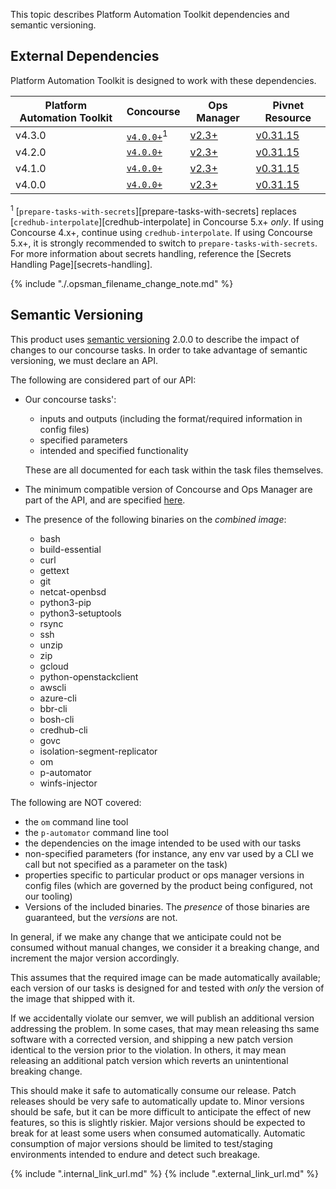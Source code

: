 This topic describes Platform Automation Toolkit dependencies and semantic versioning.

## External Dependencies
Platform Automation Toolkit is designed to work with these dependencies.

<style>
    sup {
        background-color: white;
    }
</style>

<table>
<thead>
    <tr>
        <th>Platform Automation Toolkit</th>
        <th>Concourse</th>
        <th>Ops Manager</th>
        <th>Pivnet Resource</th>
    </tr>
</thead>
<tbody>
    <tr>
        <td>v4.3.0</td>
        <td><a href="https://concourse-ci.org"><code>v4.0.0+</code></a><sup>1</sup></td>
        <td><a href="https://network.pivotal.io/products/ops-manager/">v2.3+</a></td>
        <td><a href="https://github.com/pivotal-cf/pivnet-resource">v0.31.15</a></td>
    </tr>
    <tr>
        <td>v4.2.0</td>
        <td><a href="https://concourse-ci.org"><code>v4.0.0+</code></a></td>
        <td><a href="https://network.pivotal.io/products/ops-manager/">v2.3+</a></td>
        <td><a href="https://github.com/pivotal-cf/pivnet-resource">v0.31.15</a></td>
    </tr>
    <tr>
        <td>v4.1.0</td>
        <td><a href="https://concourse-ci.org"><code>v4.0.0+</code></a></td>
        <td><a href="https://network.pivotal.io/products/ops-manager/">v2.3+</a></td>
        <td><a href="https://github.com/pivotal-cf/pivnet-resource">v0.31.15</a></td>
    </tr>
    <tr>
        <td>v4.0.0</td>
        <td><a href="https://concourse-ci.org"><code>v4.0.0+</code></a></td>
        <td><a href="https://network.pivotal.io/products/ops-manager/">v2.3+</a></td>
        <td><a href="https://github.com/pivotal-cf/pivnet-resource">v0.31.15</a></td>
    </tr>
</tbody>
</table>

<sup>1</sup> 
    [`prepare-tasks-with-secrets`][prepare-tasks-with-secrets] replaces [`credhub-interpolate`][credhub-interpolate] in Concourse 5.x+ _only_. 
    If using Concourse 4.x+, continue using `credhub-interpolate`.
    If using Concourse 5.x+, it is strongly recommended to switch to `prepare-tasks-with-secrets`.
    For more information about secrets handling, reference the [Secrets Handling Page][secrets-handling].

{% include "./.opsman_filename_change_note.md" %}

## Semantic Versioning
This product uses [semantic versioning][semver] 2.0.0
to describe the impact of changes to our concourse tasks. In order to take advantage of semantic versioning, we must declare an API.

The following are considered part of our API:

- Our concourse tasks':

    - inputs and outputs (including the format/required information in config files)
    - specified parameters
    - intended and specified functionality

    These are all documented for each task within the task files themselves.

- The minimum compatible version
  of Concourse and Ops Manager
  are part of the API,
  and are specified [here][external-deps].

- The presence of the following binaries on the _combined image_:

    - bash 
    - build-essential 
    - curl 
    - gettext 
    - git 
    - netcat-openbsd 
    - python3-pip 
    - python3-setuptools 
    - rsync 
    - ssh 
    - unzip 
    - zip 
    - gcloud
    - python-openstackclient
    - awscli
    - azure-cli
    - bbr-cli
    - bosh-cli
    - credhub-cli
    - govc
    - isolation-segment-replicator
    - om
    - p-automator
    - winfs-injector

The following are NOT covered:

- the `om` command line tool
- the `p-automator` command line tool
- the dependencies on the image intended to be used with our tasks
- non-specified parameters (for instance, any env var used by a CLI we call
  but not specified as a parameter on the task)
- properties specific to particular product or ops manager versions in config files
  (which are governed by the product being configured, not our tooling)
- Versions of the included binaries. 
  The _presence_ of those binaries are guaranteed, but the _versions_ are not.

In general, if we make any change 
that we anticipate could not be consumed without manual changes,
we consider it a breaking change, and increment the major version accordingly.

This assumes that the required image can be made automatically available;
each version of our tasks is designed for and tested with
_only_ the version of the image that shipped with it.

If we accidentally violate our semver,
we will publish an additional version addressing the problem.
In some cases, that may mean releasing ths same software with a corrected version,
and shipping a new patch version identical to the version prior to the violation.
In others, it may mean releasing an additional patch version
which reverts an unintentional breaking change.

This should make it safe to automatically consume our release.
Patch releases should be very safe to automatically update to.
Minor versions should be safe,
but it can be more difficult to anticipate the effect of new features,
so this is slightly riskier.
Major versions should be expected to break
for at least some users when consumed automatically.
Automatic consumption of major versions should be limited
to test/staging environments
intended to endure and detect such breakage.


{% include ".internal_link_url.md" %}
{% include ".external_link_url.md" %}

[semver]: https://semver.org
[external-deps]: #external-dependencies
